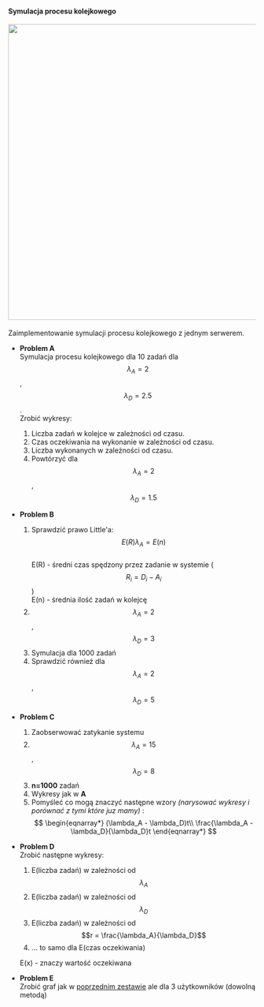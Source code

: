 #### Symulacja procesu kolejkowego

<div class="row mt-3" style="margin-bottom: 18px">
    <div class="col-sm mt-3 mt-md-0" align='center'>
        <img class="img-fluid rounded z-depth-1" src="{{ site.baseurl }}/teaching/2022_metody_statystyczne_niestacjonarne/server.png" width="600">
    </div>
</div>

Zaimplementowanie symulacji procesu kolejkowego z jednym serwerem.

- **Problem A**  
    Symulacja procesu kolejkowego dla 10 zadań dla $$\lambda_A = 2$$, $$\lambda_D = 2.5$$.  
    Zrobić wykresy:
    1. Liczba zadań w kolejce w zależności od czasu.
    2. Czas oczekiwania na wykonanie w zależności od czasu.
    3. Liczba wykonanych w zależności od czasu.
    4. Powtórzyć dla $$\lambda_A = 2$$, $$\lambda_D = 1.5$$

- **Problem B**  
    1. Sprawdzić prawo Little'a: 
    $$E(R) \lambda_A = E(n)$$  
    E(R) - średni czas spędzony przez zadanie w systemie ($$R_i = D_i - A_i$$)  
    E(n) - średnia ilość zadań w kolejcę  
    2. $$\lambda_A = 2$$, $$\lambda_D = 3$$
    3. Symulacja dla 1000 zadań
    4. Sprawdzić również dla  $$\lambda_A = 2$$, $$\lambda_D = 5$$

- **Problem C**  
    1. Zaobserwować zatykanie systemu
    2. $$\lambda_A = 15$$, $$\lambda_D = 8$$
    3. **n=1000** zadań
    4. Wykresy jak w **A**
    5. Pomyśleć co mogą znaczyć następne wzory *(narysować wykresy i porównać z tymi które juz mamy)* :  
     $$
     \begin{eqnarray*}
        (\lambda_A - \lambda_D)t\\ 
        \frac{\lambda_A - \lambda_D}{\lambda_D}t
    \end{eqnarray*}
    $$  

- **Problem D**  
    Zrobić następne wykresy:  
    1. E(liczba zadań) w zależności od $$\lambda_A$$
    2. E(liczba zadań) w zależności od $$\lambda_D$$
    3. E(liczba zadań) w zależności od $$r = \frac{\lambda_A}{\lambda_D}$$
    4. ... to samo dla E(czas oczekiwania)
   
   E(x) - znaczy wartość oczekiwana

- **Problem E**  
   Zrobić graf jak w [poprzednim zestawie](#symulacja-procesu-markova)
   ale dla 3 użytkowników (dowolną metodą) 